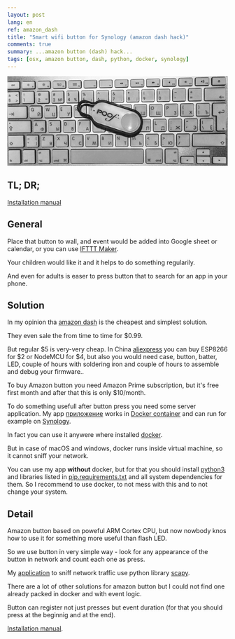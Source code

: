 ```yaml
---
layout: post
lang: en
ref: amazon_dash
title: "Smart wifi button for Synology (amazon dash hack)"
comments: true
summary: ...amazon button (dash) hack...
tags: [osx, amazon button, dash, python, docker, synology]
---
```


![](/images/amazon_dash.png)

## TL; DR;
[Installation manual](http://masterandrey.com/posts/en/amazon_dash_install/)

## General

Place that button to wall, and event would be added into Google sheet or calendar,
or you can use [IFTTT Maker](https://ifttt.com/maker_webhooks).

Your children would like it and it helps to do something regularily.

And even for adults is easer to press button that to search for an app in your phone.

## Solution

In my opinion tha
[amazon dash](https://www.amazon.com/b/?ie=UTF8&node=10667898011)
is the cheapest and simplest solution.

They even sale the from time to time for $0.99.

But regular $5 is very-very cheap.
In China [aliexpress](https://www.aliexpress.com) you can buy ESP8266 for $2 or NodeMCU for $4, 
but also you would need case, button, batter, LED, couple of hours with soldering iron
and couple of hours to assemble and debug your firmware..

To buy Amazon button you need Amazon Prime subscription, but it's free first month
and after that this is only $10/month.

To do something usefull after button press you need some server application. 
My app [приложение](https://github.com/masterandrey/docker-amazon-dash/) works in 
[Docker container](https://hub.docker.com/r/masterandrey/amazon-dash/) 
and can run for example on [Synology](https://www.synology.com). 

In fact you can use it anywere where installed 
[docker](https://www.docker.com).

But in case of macOS and windows, docker runs inside virtual machine, so it cannot sniff
your network.

You can use my app **without** docker, but for that you should install [python3](https://www.python.org/downloads/) 
and libraries listed in
[pip.requirements.txt](https://github.com/masterandrey/docker-amazon-dash/blob/master/pip.requirements.txt)
and all system dependencies for them.
So I recommend to use docker, to not mess with this and to not change your system.

## Detail

Amazon button based on poweful ARM Cortex CPU, but now nowbody knos how to use it for
something more useful than flash LED.

So we use button in very simple way - look for any appearance of the button in network
and count each one as press.

My [application](https://github.com/masterandrey/docker-amazon-dash) to sniff
 network traffic use python library [scapy](https://github.com/phaethon/scapy).

There are a lot of other solutions for amazon button
but I could not find one already packed in docker and with event logic.

Button can register not just presses but event duration (for that you should press
at the beginnig and at the end).

[Installation manual](http://masterandrey.com/posts/en/amazon_dash_install/).
